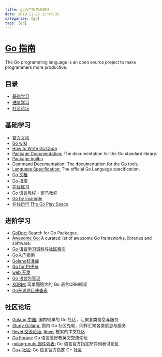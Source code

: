 ```yaml
---
title: go入门及资源网址
date: 2019-11-25 12:48:32
categories: [go]
tags: [go]
---
```

# [Go 指南](https://openset.github.io/go-guide/)
The Go programming language is an open source project to make programmers more productive.

## 目录
  - [基础学习](#基础学习)
  - [进阶学习](#进阶学习)
  - [社区论坛](#社区论坛)
<!--more-->

## 基础学习
  - [官方文档](https://golang.google.cn/doc/)
  - [Go wiki](https://github.com/golang/go/wiki)
  - [How to Write Go Code](https://golang.google.cn/doc/code.html)
  - [Package Documentation:](https://golang.google.cn/pkg/) The documentation for the Go standard library.
  - [Package builtin](https://golang.google.cn/pkg/builtin/)
  - [Command Documentation:](https://golang.google.cn/doc/cmd) The documentation for the Go tools.
  - [Language Specification:](https://golang.google.cn/ref/spec) The official Go Language specification.
  - [Go 文档](https://go-zh.org/doc/)
  - [Go 指南](https://tour.go-zh.org/list)
  - [在线练习](https://tour.go-zh.org/welcome/1)
  - [Go 语言教程 - 菜鸟教程](http://www.runoob.com/go/go-tutorial.html)
  - [Go by Example](https://gobyexample.com/)
  - [在线运行](https://play.golang.org/) [The Go Play Space](https://goplay.space/)

## 进阶学习
  - [GoDoc:](https://godoc.org/) Search for Go Packages.
  - [Awesome Go:](https://awesome-go.com/) A curated list of awesome Go frameworks, libraries and software.
  - [Go 语言学习资料与社区索引](https://github.com/Unknwon/go-study-index)
  - [Go入门指南](https://github.com/Unknwon/the-way-to-go_ZH_CN/blob/master/eBook/directory.md)
  - [Golang标准库](https://github.com/polaris1119/The-Golang-Standard-Library-by-Example)
  - [Go for PHPer](https://openset.github.io/php2go/)
  - [web 开发](https://github.com/astaxie/build-web-application-with-golang/blob/master/zh/preface.md)
  - [Go 语言包管理](https://gopm.io/)
  - [XORM:](http://xorm.io/) 简单而强大的 Go 语言ORM框架
  - [Go开源项目速查表](http://www.ctolib.com/cheatsheets-go-project.html)

## 社区论坛
  - [Golang 中国:](https://www.golangtc.com/) 国内较早的 Go 社区，汇聚各类信息与服务
  - [Study Golang:](http://studygolang.com/) 国内 Go 社区先驱，同样汇聚各类信息与服务
  - [Revel 交流论坛:](http://gorevel.cn/) [Revel](https://github.com/revel/revel) 框架的中文社区
  - [Go Forum:](https://forum.golangbridge.org/) Go 语言爱好者英文交流论坛
  - [golang-nuts 邮件列表:](https://groups.google.com/forum/#!forum/golang-nuts) Go 语言官方指定邮件列表讨论区
  - [Go+ 社区:](https://plus.google.com/u/0/communities/114112804251407510571) Go 语言官方指定 G+ 社区

